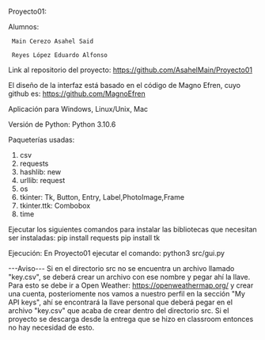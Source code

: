 Proyecto01:

Alumnos:

     Main Cerezo Asahel Said

     Reyes López Eduardo Alfonso

Link al repositorio del proyecto: https://github.com/AsahelMain/Proyecto01

El diseño de la interfaz está basado en el código de Magno Efren, cuyo github es: https://github.com/MagnoEfren

Aplicación para Windows, Linux/Unix, Mac

Versión de Python: Python 3.10.6

Paqueterías usadas: 
1. csv
2. requests
3. hashlib: new
4. urllib: request
5. os
6. tkinter: Tk, Button, Entry, Label,PhotoImage,Frame
7. tkinter.ttk: Combobox
8. time

Ejecutar los siguientes comandos para instalar las bibliotecas que necesitan ser instaladas:
     pip install requests
     pip install tk

Ejecución:
En Proyecto01 ejecutar el comando: python3 src/gui.py



---Aviso---
Si en el directorio src no se encuentra un archivo llamado "key.csv", se deberá crear un archivo con ese nombre y pegar ahí la llave. Para esto se debe ir a Open Weather: https://openweathermap.org/ y crear una cuenta, posteriomente nos vamos a nuestro perfil en la sección "My API keys", ahí se encontrará la llave personal que deberá pegar en el archivo "key.csv" que acaba de 
crear dentro del directorio src.
Si el proyecto se descarga desde la entrega que se hizo en classroom entonces no hay necesidad de esto.